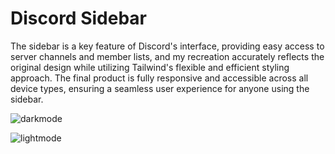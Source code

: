 # Discord Sidebar

The sidebar is a key feature of Discord's interface, providing easy access to server channels and member lists, and my recreation accurately reflects the original design while utilizing Tailwind's flexible and efficient styling approach. The final product is fully responsive and accessible across all device types, ensuring a seamless user experience for anyone using the sidebar.

![darkmode](https://i.imgur.com/e8VKjAp.png)

![lightmode](https://i.imgur.com/2qOgDeg.png)
